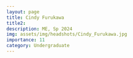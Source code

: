 ```yaml
---
layout: page
title: Cindy Furukawa
title2: 
description: ME, Sp 2024 
img: assets/img/headshots/Cindy_Furukawa.jpg
importance: 11
category: Undergraduate
---
```




